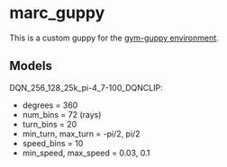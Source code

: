 # marc_guppy

This is a custom guppy for the [gym-guppy environment](https://git.imp.fu-berlin.de/bioroboticslab/robofish/gym-guppy/-/tree/master/).

## Models

DQN_256_128_25k_pi-4_7-100_DQNCLIP:
  * degrees = 360
  * num_bins = 72 (rays)
  * turn_bins = 20
  * min_turn, max_turn = -pi/2, pi/2
  * speed_bins = 10
  * min_speed, max_speed = 0.03, 0.1
  

